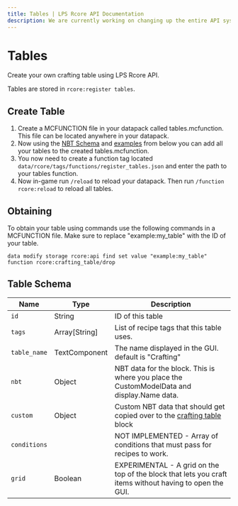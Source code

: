 ```yaml
---
title: Tables | LPS Rcore API Documentation
description: We are currently working on changing up the entire API system. Hopefully, it will be released soon! For now you can see the up-coming changes to the API.
---
```


# Tables

Create your own crafting table using LPS Rcore API.

Tables are stored in `rcore:register tables`.

## Create Table

1. Create a MCFUNCTION file in your datapack called tables.mcfunction. This file can be located anywhere in your datapack.
1. Now using the [NBT Schema](#table-schema) and [examples](./example-tables.md) from below you can add all your tables to the created tables.mcfunction.
1. You now need to create a function tag located `data/rcore/tags/functions/register_tables.json` and enter the path to your tables function.
1. Now in-game run `/reload` to reload your datapack. Then run `/function rcore:reload` to reload all tables.

## Obtaining

To obtain your table using commands use the following commands in a MCFUNCTION file. Make sure to replace "example:my_table" with the ID of your table.

```mcfunction
data modify storage rcore:api find set value "example:my_table"
function rcore:crafting_table/drop
```

## Table Schema

| Name         | Type          | Description                                                                                             |
| ------------ | ------------- | ------------------------------------------------------------------------------------------------------- |
| `id`         | String        | ID of this table                                                                                        |
| `tags`       | Array[String] | List of recipe tags that this table uses.                                                               |
| `table_name` | TextComponent | The name displayed in the GUI. default is "Crafting"                                                    |
| `nbt`        | Object        | NBT data for the block. This is where you place the CustomModelData and display.Name data.              |
| `custom`     | Object        | Custom NBT data that should get copied over to the [crafting table](./crafting-table.md) block          |
| `conditions` |               | NOT IMPLEMENTED - Array of conditions that must pass for recipes to work.                               |
| `grid`       | Boolean       | EXPERIMENTAL - A grid on the top of the block that lets you craft items without having to open the GUI. |
